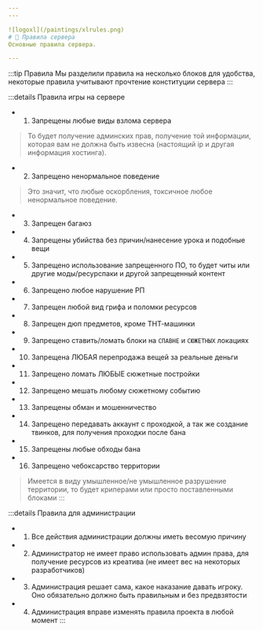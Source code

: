 ```yaml
---
---

![logoxl](/paintings/xlrules.png)
# 📖 Правила сервера
Основные правила сервера.

---
```


:::tip Правила
Мы разделили правила на несколько блоков для удобства, некоторые правила учитывают прочтение конституции сервера
:::

:::details Правила игры на сервере
- 1. Запрещены любые виды взлома сервера
> То будет получение админских прав, получение той информации, которая вам не должна быть извесна (настоящий ip и другая информация хостинга).
- 2. Запрещено ненормальное поведение
> Это значит, что любые оскорбления, токсичное любое ненормальное поведение.
- 3. Запрещен багаюз
- 4. Запрещены убийства без причин/нанесение урока и подобные вещи
- 5. Запрещено использование запрещенного ПО, то будет читы или другие моды/ресурспаки и другой запрещенный контент
- 6. Запрещено любое нарушение РП
- 7. Запрещен любой вид грифа и поломки ресурсов
- 8. Запрещен дюп предметов, кроме ТНТ-машинки
- 9. Запрещено ставить/ломать блоки на `СПАВНЕ` и `СЮЖЕТНЫХ` локациях
- 10. Запрещена ЛЮБАЯ перепродажа вещей за реальные деньги
- 11. Запрещено ломать ЛЮБЫЕ сюжетные постройки
- 12. Запрещено мешать любому сюжетному событию
- 13. Запрещены обман и мошенничество
- 14. Запрещено передавать аккаунт с проходкой, а так же создание твинков, для получения проходки после бана
- 15. Запрещены любые обходы бана
- 16. Запрещено чебоксарство территории
> Имеется в виду умышленное/не умышленное разрушение территории, то будет криперами или просто поставленными блоками
:::

:::details Правила для администрации
- 1. Все действия администрации должны иметь весомую причину
- 2. Администратор не имеет право использовать админ права, для получение ресурсов из креатива (не имеет вес на некоторых разработчиков)
- 3. Администрация решает сама, какое наказание давать игроку. Оно обязательно должно быть правильным и без предвзятости
- 4. Администрация вправе изменять правила проекта в любой момент
:::